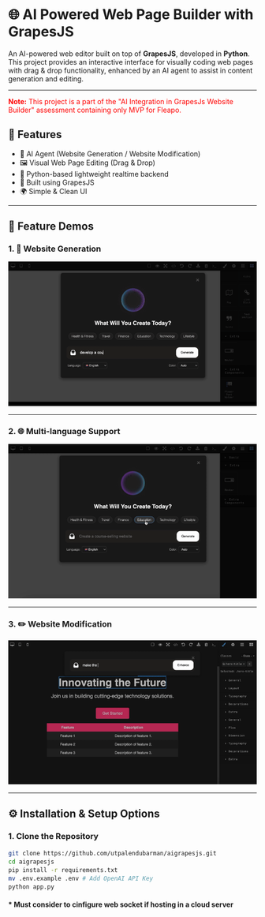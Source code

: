 # 🌐 AI Powered Web Page Builder with GrapesJS

An AI-powered web editor built on top of **GrapesJS**, developed in **Python**.  
This project provides an interactive interface for visually coding web pages with drag & drop functionality, enhanced by an AI agent to assist in content generation and editing.

---

<p style="color:red;"><strong>Note:</strong> This project is a part of the "AI Integration in GrapesJs Website Builder" assessment containing only MVP for Fleapo.</p>

## 🚀 Features

- 🤖 AI Agent (Website Generation / Website Modification)
- 🖼️ Visual Web Page Editing (Drag & Drop)
- 🐍 Python-based lightweight realtime backend
- 🎨 Built using GrapesJS
- 🌍 Simple & Clean UI

---

## 🎥 Feature Demos

### 1. 🚀 Website Generation

![Website Generation](./media/website_generation.gif)

---

### 2. 🌐 Multi-language Support

![Multi-language Support](./media/multi_language.gif)

---

### 3. ✏️ Website Modification

![Website Modification](./media/website_modification.gif)

---


## ⚙️ Installation & Setup Options

### 1. Clone the Repository

```bash
git clone https://github.com/utpalendubarman/aigrapesjs.git
cd aigrapesjs
pip install -r requirements.txt
mv .env.example .env # Add OpenAI API Key
python app.py
```
#### * Must consider to cinfigure web socket if hosting in a cloud server
